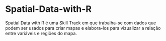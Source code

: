 # Spatial-Data-with-R
 Spatial Data with R é uma Skill Track em que trabalha-se com dados que podem ser usados para criar mapas e elabora-los para vizualizar a relação entre variáveis e regiões do mapa.
